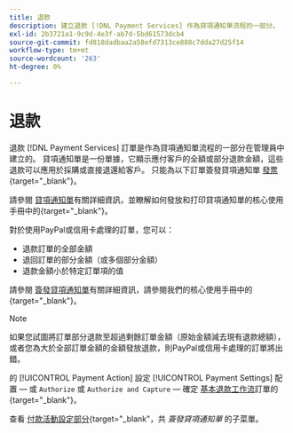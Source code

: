```yaml
---
title: 退款
description: 建立退款 [!DNL Payment Services] 作為貸項通知單流程的一部分。
exl-id: 2b3721a1-9c9d-4e3f-ab7d-5bd61573dcb4
source-git-commit: fd818dadbaa2a58efd7313ce888c7dda27d25f14
workflow-type: tm+mt
source-wordcount: '263'
ht-degree: 0%

---
```


# 退款

退款 [!DNL Payment Services] 訂單是作為貸項通知單流程的一部分在管理員中建立的。 貸項通知單是一份單據，它顯示應付客戶的全額或部分退款金額，這些退款可以應用於採購或直接退還給客戶。 只能為以下訂單簽發貸項通知單 [發票](https://docs.magento.com/user-guide/sales/invoice-create.html){target=&quot;_blank&quot;}。

請參閱 [貸項通知單](https://docs.magento.com/user-guide/sales/credit-memos.html)有關詳細資訊，並瞭解如何發放和打印貸項通知單的核心使用手冊中的{target=&quot;_blank&quot;}。

對於使用PayPal或信用卡處理的訂單，您可以：

* 退款訂單的全部金額
* 退回訂單的部分金額（或多個部分金額）
* 退款金額小於特定訂單項的值

請參閱 [簽發貸項通知單](https://docs.magento.com/user-guide/sales/credit-memo-create.html)有關詳細資訊，請參閱我們的核心使用手冊中的{target=&quot;_blank&quot;}。

>[!NOTE]
>
>如果您試圖將訂單部分退款至超過剩餘訂單金額（原始金額減去現有退款總額），或者您為大於全部訂單金額的金額發放退款，則PayPal或信用卡處理的訂單將出錯。

的 [!UICONTROL Payment Action] 設定 [!UICONTROL Payment Settings] 配置 — 或 `Authorize` 或 `Authorize and Capture` — 確定 [基本退款工作流](https://docs.magento.com/user-guide/sales/credit-memos.html#refund-workflow)訂單的{target=&quot;_blank&quot;}。

查看 [付款活動設定部分](https://docs.magento.com/user-guide/sales/credit-memo-create.html#payment-action-setting){target=&quot;_blank&quot;，共 _簽發貸項通知單_ 的子菜單。

